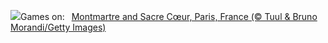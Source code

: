 ![](https://www.bing.com/th?id=OHR.ParalympicsParis_EN-US0355511969_UHD.jpg&w=1000)Games on:&nbsp;&ensp;[Montmartre and Sacre Cœur, Paris, France (© Tuul & Bruno Morandi/Getty Images)](https://www.bing.com/th?id=OHR.ParalympicsParis_EN-US0355511969_UHD.jpg)
<br><br/>
